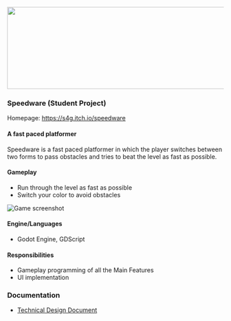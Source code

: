 <p align="center">
	<a href="https://s4g.itch.io/speedware">
		<img width="725" height="191" src="https://img.itch.zone/aW1nLzE5MTM4MjgucG5n/original/s1iuHU.png">
	</a>
	</p>

### Speedware (Student Project)

Homepage: https://s4g.itch.io/speedware

#### A fast paced platformer

Speedware is a fast paced platformer in which the player switches between two forms to pass obstacles and tries to beat the level as fast as possible.

#### Gameplay

- Run through the level as fast as possible
- Switch your color to avoid obstacles

![Game screenshot](https://img.itch.zone/aW1hZ2UvMzI0MTM1LzE5MjA1ODUucG5n/794x1000/HiGEHH.png)

#### Engine/Languages
- Godot Engine, GDScript

#### Responsibilities
- Gameplay programming of all the Main Features
- UI implementation


### Documentation

  - [Technical Design Document](https://docs.google.com/document/d/1CM7pk518mYhsd-l3verIdA_EuFCiMVHu_qC-e9IkeAI/edit?usp=sharing)
